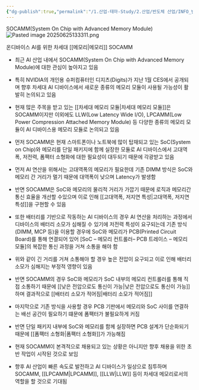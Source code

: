 ```yaml
---
{"dg-publish":true,"permalink":"/1.산업-테마-Study/2.산업/반도체 산업/INFO_반도체/SOCAMM/","created":"2025-02-21T16:55:08.560+09:00","updated":"2025-06-25T13:33:16.479+09:00"}
---
```



SOCAMM(System On Chip with Advanced Memory Module)![Pasted image 20250625133311.png](/img/user/attachments/Pasted%20image%2020250625133311.png)

온디바이스 AI를 위한 차세대 [[메모리\|메모리]] SOCAMM

- 최근 AI 산업 내에서 SOCAMM(System On Chip with Advanced Memory Module)에 대한 관심이 높아지고 있음
  
- 특히 NVIDIA의 개인용 슈퍼컴퓨터인 디지츠(Digits)가 지난 1월 CES에서 공개되며 향후 차세대 AI 디바이스에서 새로운 종류의 메모리 모듈이 사용될 가능성이 활발히 논의되고 있음
  
- 현재 많은 주목을 받고 있는 [[차세대 메모리 모듈\|차세대 메모리 모듈]]은 SOCAMM이지만 이외에도 LLW(Low Latency Wide I/O), LPCAMM(Low Power Compression Attached Memory Module) 등 다양한 종류의 메모리 모듈이 AI 디바이스용 메모리 모듈로 논의되고 있음
  
- 먼저 SOCAMM은 현재 스마트폰이나 노트북에 많이 탑재되고 있는 SoC(System on Chip)와 메모리를 단일 패키지에 함께 실장한 모듈로 AI 디바이스에서 고대역폭, 저전력, 폼팩터 소형화에 대한 필요성이 대두되기 때문에 각광받고 있음
  
- 먼저 AI 연산을 위해서는 고대역폭의 메모리가 필요한데 기존 DIMM 방식은 SoC와 메모리 간 거리가 멀기 때문에 대역폭이 낮으며 Latency가 발생함
  
- 반면 SOCAMM은 SoC와 메모리의 물리적 거리가 가깝기 때문에 로직과 메모리간 통신 효율을 개선할 수있으며 이로 인해 [[고대역폭, 저지연 특성\|고대역폭, 저지연 특성]]을 구현할 수 있음
  
- 또한 배터리를 기반으로 작동하는 AI 디바이스의 경우 AI 연산을 처리하는 과정에서 디바이스의 배터리 소모가 심해질 수 있기에 저전력 특성이 요구되는데 기존 방식(DIMM, MCP 등)을 이용할 경우에 SoC와 메모리가 PCB(Printed Circuit Board)를 통해 연결되어 있어 [SoC – 메모리 컨트롤러– PCB 트레이스 – 메모리 모듈]의 복잡한 통신 과정을 거쳐 소통을 해야 함
  
- 위와 같이 긴 거리를 거쳐 소통해야 할 경우 높은 전압이 요구되고 이로 인해 배터리 소모가 심해지는 부정적 영향이 있음
  
- 반면 SOCAMM의 경우 SoC와 메모리가 SoC 내부의 메모리 컨트롤러를 통해 직접 소통하기 때문에 [[낮은 전압으로도 통신이 가능\|낮은 전압으로도 통신이 가능]]하며 결과적으로 [[배터리 소모가 적어짐\|배터리 소모가 적어짐]]
  
- 마지막으로 기존 방식을 사용할 경우 PCB 기판에서 메모리와 SoC 사이를 연결하는 배선 공간이 필요하기 떄문에 폼팩터가 불필요하게 커짐
  
- 반면 단일 패키지 내부에 SoC와 메모리를 함께 실장하면 PCB 설계가 단순화되기 때문에 [[폼팩터 소형화\|폼팩터 소형화]]가 가능해짐
  
- 현재 SOCAMM이 본격적으로 채용되고 있는 상황은 아니지만 향후 채용을 위한 초반 작업이 시작된 것으로 보임
  
- 향후 AI 산업이 빠른 속도로 발전하고 AI 디바이스가 일상으로 침투하며 SOCAMM, [[LPCAMM\|LPCAMM]], [[LLW\|LLW]] 등이 차세대 메모리로서의 역할을 할 것으로 기대됨